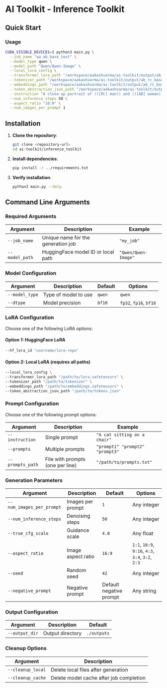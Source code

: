 # AI Toolkit - Inference Toolkit

## Quick Start

### Usage

```bash
CUDA_VISIBLE_DEVICES=1 python3 main.py \
  --job_name "aa_ab_base_test" \
  --model_type qwen \
  --model_path "Qwen/Qwen-Image" \
  --local_lora_config \
  --transformer_lora_path "/workspace/aakashvarma/ai-toolkit/output/ab_rc_base/ab_rc_base_LoRA_000005604.safetensors" \
  --tokenizer_path "/workspace/aakashvarma/ai-toolkit/output/ab_rc_base/tokenizer_0_ab_rc_base__000005604" \
  --embeddings_path "/workspace/aakashvarma/ai-toolkit/output/ab_rc_base/[AB][RC]_000005604.safetensors" \
  --token_abstraction_json_path "/workspace/aakashvarma/ai-toolkit/output/ab_rc_base/tokens.json" \
  --instruction "A close-up portrait of (([RC] man)) and (([AB] woman)) sitting closely together in a cozy cafe, warm ambient lighting, soft bokeh background, both facing the camera with gentle smiles, intimate and natural expression" \
  --num_inference_steps 50 \
  --aspect_ratio "16:9" \
  --num_images_per_prompt 1
```

## Installation

1. **Clone the repository**:
   ```bash
   git clone <repository-url>
   cd ai-toolkit/inference_toolkit
   ```

2. **Install dependencies**:
   ```bash
   pip install -r ../requirements.txt
   ```

3. **Verify installation**:
   ```bash
   python3 main.py --help
   ```

## Command Line Arguments

### Required Arguments

| Argument | Description | Example |
|----------|-------------|---------|
| `--job_name` | Unique name for the generation job | `"my_job"` |
| `--model_path` | HuggingFace model ID or local path | `"Qwen/Qwen-Image"` |

### Model Configuration

| Argument | Description | Default | Options |
|----------|-------------|---------|---------|
| `--model_type` | Type of model to use | `qwen` | `qwen` |
| `--dtype` | Model precision | `bf16` | `fp32`, `fp16`, `bf16` |

### LoRA Configuration

Choose one of the following LoRA options:

#### Option 1: HuggingFace LoRA
```bash
--hf_lora_id "username/lora-repo"
```

#### Option 2: Local LoRA (requires all paths)
```bash
--local_lora_config \
--transformer_lora_path "/path/to/lora.safetensors" \
--tokenizer_path "/path/to/tokenizer" \
--embeddings_path "/path/to/embeddings.safetensors" \
--token_abstraction_json_path "/path/to/tokens.json"
```

### Prompt Configuration

Choose one of the following prompt options:

| Argument | Description | Example |
|----------|-------------|---------|
| `--instruction` | Single prompt | `"A cat sitting on a chair"` |
| `--prompts` | Multiple prompts | `"prompt1" "prompt2" "prompt3"` |
| `--prompts_path` | File with prompts (one per line) | `"/path/to/prompts.txt"` |

### Generation Parameters

| Argument | Description | Default | Options |
|----------|-------------|---------|---------|
| `--num_images_per_prompt` | Images per prompt | `1` | Any integer |
| `--num_inference_steps` | Denoising steps | `50` | Any integer |
| `--true_cfg_scale` | Guidance scale | `4.0` | Any float |
| `--aspect_ratio` | Image aspect ratio | `16:9` | `1:1`, `16:9`, `9:16`, `4:3`, `3:4`, `3:2`, `2:3` |
| `--seed` | Random seed | `42` | Any integer |
| `--negative_prompt` | Negative prompt | Default negative prompt | Any string |

### Output Configuration

| Argument | Description | Default |
|----------|-------------|---------|
| `--output_dir` | Output directory | `./outputs` |

### Cleanup Options

| Argument | Description |
|----------|-------------|
| `--cleanup_local` | Delete local files after generation |
| `--cleanup_cache` | Delete model cache after job completion |

